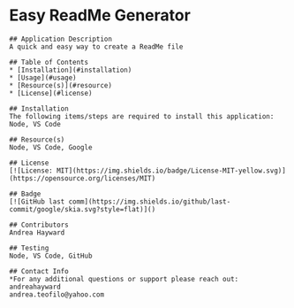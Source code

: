 # Easy ReadMe Generator

    ## Application Description
    A quick and easy way to create a ReadMe file

    ## Table of Contents
    * [Installation](#installation)
    * [Usage](#usage)
    * [Resource(s)](#resource)
    * [License](#license)

    ## Installation
    The following items/steps are required to install this application:
    Node, VS Code

    ## Resource(s)
    Node, VS Code, Google

    ## License
    [![License: MIT](https://img.shields.io/badge/License-MIT-yellow.svg)](https://opensource.org/licenses/MIT)

    ## Badge
    [![GitHub last comm](https://img.shields.io/github/last-commit/google/skia.svg?style=flat)]()

    ## Contributors
    Andrea Hayward

    ## Testing
    Node, VS Code, GitHub

    ## Contact Info
    *For any additional questions or support please reach out:
    andreahayward
    andrea.teofilo@yahoo.com

    